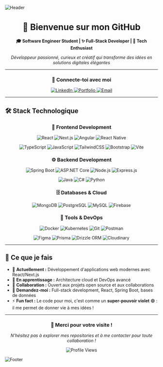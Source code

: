 <!-- Bannière personnalisée -->
![Header](https://capsule-render.vercel.app/api?type=waving&color=7564cf&height=200&section=header&text=Hey,%20I'm%20Yassine!%20👋&fontSize=40&fontColor=ffffff&animation=fadeIn&fontAlignY=35&desc=Software%20Engineer%20Student&descAlignY=55&descAlign=62)

<div align="center">

# 🚀 Bienvenue sur mon GitHub

**🎓 Software Engineer Student | ✨ Full-Stack Developer | 🌟 Tech Enthusiast**

*Développeur passionné, curieux et créatif qui transforme des idées en solutions digitales élégantes*

---

### 🔗 **Connecte-toi avec moi**

<p align="center">
  <a href="https://www.linkedin.com/in/kacem-yassine-8726ba254/" target="_blank">
    <img src="https://img.shields.io/badge/LinkedIn-0A66C2?style=for-the-badge&logo=linkedin&logoColor=white&labelColor=0A66C2" alt="LinkedIn"/>
  </a>
  <a href="https://kacem-portfolio.vercel.app/" target="_blank">
    <img src="https://img.shields.io/badge/Portfolio-7564cf?style=for-the-badge&logo=vercel&logoColor=white&labelColor=7564cf" alt="Portfolio"/>
  </a>
  <a href="mailto:yassine.kacem@example.com" target="_blank">
    <img src="https://img.shields.io/badge/Email-D14836?style=for-the-badge&logo=gmail&logoColor=white&labelColor=D14836" alt="Email"/>
  </a>
</p>

</div>

---

## 🛠️ **Stack Technologique**

<div align="center">

### 🎨 **Frontend Development**
<p>
  <img src="https://img.shields.io/badge/React-20232A?style=for-the-badge&logo=react&logoColor=61DAFB" alt="React"/>
  <img src="https://img.shields.io/badge/Next.js-000000?style=for-the-badge&logo=nextdotjs&logoColor=white" alt="Next.js"/>
  <img src="https://img.shields.io/badge/Angular-DD0031?style=for-the-badge&logo=angular&logoColor=white" alt="Angular"/>
  <img src="https://img.shields.io/badge/React%20Native-20232A?style=for-the-badge&logo=react&logoColor=61DAFB" alt="React Native"/>
</p>

<p>
  <img src="https://img.shields.io/badge/TypeScript-007ACC?style=for-the-badge&logo=typescript&logoColor=white" alt="TypeScript"/>
  <img src="https://img.shields.io/badge/JavaScript-F7DF1E?style=for-the-badge&logo=javascript&logoColor=black" alt="JavaScript"/>
  <img src="https://img.shields.io/badge/TailwindCSS-38B2AC?style=for-the-badge&logo=tailwindcss&logoColor=white" alt="TailwindCSS"/>
  <img src="https://img.shields.io/badge/Bootstrap-7952B3?style=for-the-badge&logo=bootstrap&logoColor=white" alt="Bootstrap"/>
  <img src="https://img.shields.io/badge/Vite-646CFF?style=for-the-badge&logo=vite&logoColor=white" alt="Vite"/>
</p>

### ⚙️ **Backend Development**
<p>
  <img src="https://img.shields.io/badge/Spring%20Boot-6DB33F?style=for-the-badge&logo=springboot&logoColor=white" alt="Spring Boot"/>
  <img src="https://img.shields.io/badge/ASP.NET%20Core-512BD4?style=for-the-badge&logo=dotnet&logoColor=white" alt="ASP.NET Core"/>
  <img src="https://img.shields.io/badge/Node.js-339933?style=for-the-badge&logo=node.js&logoColor=white" alt="Node.js"/>
  <img src="https://img.shields.io/badge/Express.js-000000?style=for-the-badge&logo=express&logoColor=white" alt="Express.js"/>
</p>

<p>
  <img src="https://img.shields.io/badge/Java-ED8B00?style=for-the-badge&logo=openjdk&logoColor=white" alt="Java"/>
  <img src="https://img.shields.io/badge/C%23-239120?style=for-the-badge&logo=c-sharp&logoColor=white" alt="C#"/>
  <img src="https://img.shields.io/badge/Python-3776AB?style=for-the-badge&logo=python&logoColor=white" alt="Python"/>
</p>

### 🗄️ **Databases & Cloud**
<p>
  <img src="https://img.shields.io/badge/MongoDB-47A248?style=for-the-badge&logo=mongodb&logoColor=white" alt="MongoDB"/>
  <img src="https://img.shields.io/badge/PostgreSQL-316192?style=for-the-badge&logo=postgresql&logoColor=white" alt="PostgreSQL"/>
  <img src="https://img.shields.io/badge/MySQL-4479A1?style=for-the-badge&logo=mysql&logoColor=white" alt="MySQL"/>
  <img src="https://img.shields.io/badge/Firebase-FFCA28?style=for-the-badge&logo=firebase&logoColor=black" alt="Firebase"/>
</p>

### 🔧 **Tools & DevOps**
<p>
  <img src="https://img.shields.io/badge/Docker-2496ED?style=for-the-badge&logo=docker&logoColor=white" alt="Docker"/>
  <img src="https://img.shields.io/badge/Kubernetes-326CE5?style=for-the-badge&logo=kubernetes&logoColor=white" alt="Kubernetes"/>
  <img src="https://img.shields.io/badge/Git-F05032?style=for-the-badge&logo=git&logoColor=white" alt="Git"/>
  <img src="https://img.shields.io/badge/Postman-FF6C37?style=for-the-badge&logo=postman&logoColor=white" alt="Postman"/>
</p>

<p>
  <img src="https://img.shields.io/badge/Figma-F24E1E?style=for-the-badge&logo=figma&logoColor=white" alt="Figma"/>
  <img src="https://img.shields.io/badge/Prisma-2D3748?style=for-the-badge&logo=prisma&logoColor=white" alt="Prisma"/>
  <img src="https://img.shields.io/badge/Drizzle%20ORM-C5F74F?style=for-the-badge&logo=drizzle&logoColor=black" alt="Drizzle ORM"/>
  <img src="https://img.shields.io/badge/Cloudinary-3448C5?style=for-the-badge&logo=cloudinary&logoColor=white" alt="Cloudinary"/>
</p>

</div>

---

## 🌟 **Ce que je fais**

- 🔭 **Actuellement :** Développement d'applications web modernes avec React/Next.js
- 🌱 **En apprentissage :** Architecture cloud et DevOps avancé
- 👯 **Collaboration :** Ouvert aux projets open source et aux collaborations
- 💬 **Demandez-moi :** Full-stack development, React, Spring Boot, bases de données
- ⚡ **Fun fact :** Le code pour moi, c'est comme un **super-pouvoir violet** 🟣 : il me permet de donner vie à mes idées !

---

<div align="center">

### 💖 **Merci pour votre visite !**

*N'hésitez pas à explorer mes repositories et à me contacter pour toute collaboration !*

<img src="https://komarev.com/ghpvc/?username=YassineKacem&color=7564cf&style=for-the-badge&label=PROFILE+VIEWS" alt="Profile Views"/>

</div>

<!-- Footer -->
![Footer](https://capsule-render.vercel.app/api?type=waving&color=7564cf&height=120&section=footer)
